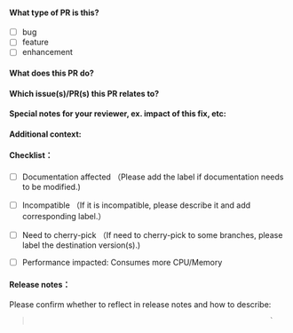 #### What type of PR is this?
- [ ] bug
- [ ] feature
- [ ] enhancement

#### What does this PR do?


#### Which issue(s)/PR(s) this PR relates to?

  
#### Special notes for your reviewer, ex. impact of this fix, etc:


#### Additional context:


#### Checklist：
- [ ] Documentation affected （Please add the label if documentation needs to be modified.)
- [ ] Incompatible （If it is incompatible, please describe it and add corresponding label.）
- [ ] Need to cherry-pick （If need to cherry-pick to some branches, please label the destination version(s).)
- [ ] Performance impacted: Consumes more CPU/Memory


#### Release notes：
Please confirm whether to reflect in release notes and how to describe:
>                                                                 `
